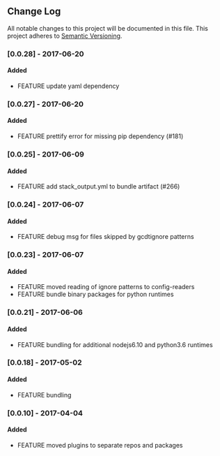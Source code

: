 ## Change Log
All notable changes to this project will be documented in this file.
This project adheres to [Semantic Versioning](http://semver.org/).

### [0.0.28] - 2017-06-20
#### Added
- FEATURE update yaml dependency

### [0.0.27] - 2017-06-20
#### Added
- FEATURE prettify error for missing pip dependency (#181)

### [0.0.25] - 2017-06-09
#### Added
- FEATURE add stack_output.yml to bundle artifact (#266)

### [0.0.24] - 2017-06-07
#### Added
- FEATURE debug msg for files skipped by gcdtignore patterns

### [0.0.23] - 2017-06-07
#### Added
- FEATURE moved reading of ignore patterns to config-readers 
- FEATURE bundle binary packages for python runtimes

### [0.0.21] - 2017-06-06
#### Added
- FEATURE bundling for additional nodejs6.10 and python3.6 runtimes

### [0.0.18] - 2017-05-02
#### Added
- FEATURE bundling

### [0.0.10] - 2017-04-04
#### Added
- FEATURE moved plugins to separate repos and packages
